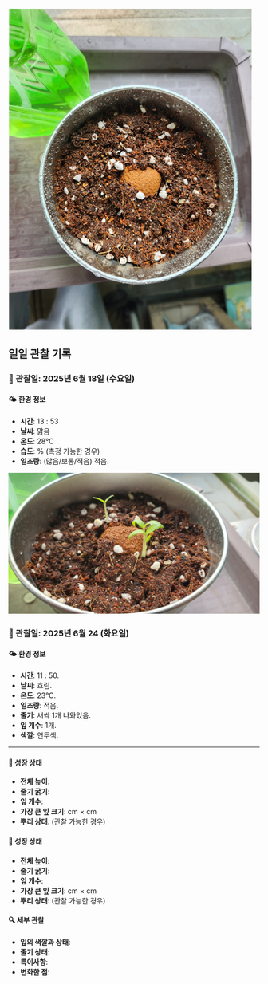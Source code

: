
![방울토마토 파종](image-1.png)
## 일일 관찰 기록

### 📅 관찰일: 2025년 6월 18일 (수요일)

#### 🌤️ 환경 정보
- **시간**: 13 : 53
- **날씨**: 맑음
- **온도**: 28℃ 
- **습도**: % (측정 가능한 경우)
- **일조량**: (많음/보통/적음) 적음.

<img src="20250624_100301_방울토마토_새싹1개추가.jpg" alt="방울토마토" width="550">

### 📅 관찰일: 2025년 6월 24 (화요일)

#### 🌤️ 환경 정보
- **시간**: 11 : 50.
- **날씨**: 흐림.
- **온도**: 23℃. 
- **일조량**: 적음.
- **줄기**: 새싹 1개 나와있음.
- **잎 개수**: 1개.
- **색깔**: 연두색.




---
#### 🌱 성장 상태
- **전체 높이**: 
- **줄기 굵기**: 
- **잎 개수**: 
- **가장 큰 잎 크기**: cm × cm
- **뿌리 상태**: (관찰 가능한 경우)

#### 🌱 성장 상태
- **전체 높이**: 
- **줄기 굵기**: 
- **잎 개수**: 
- **가장 큰 잎 크기**: cm × cm
- **뿌리 상태**: (관찰 가능한 경우)

#### 🔍 세부 관찰
- **잎의 색깔과 상태**: 
- **줄기 상태**: 
- **특이사항**: 
- **변화한 점**: 